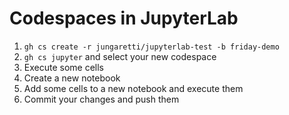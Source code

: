 # Codespaces in JupyterLab

1. `gh cs create -r jungaretti/jupyterlab-test -b friday-demo`
2. `gh cs jupyter` and select your new codespace
3. Execute some cells
4. Create a new notebook
5. Add some cells to a new notebook and execute them
6. Commit your changes and push them
